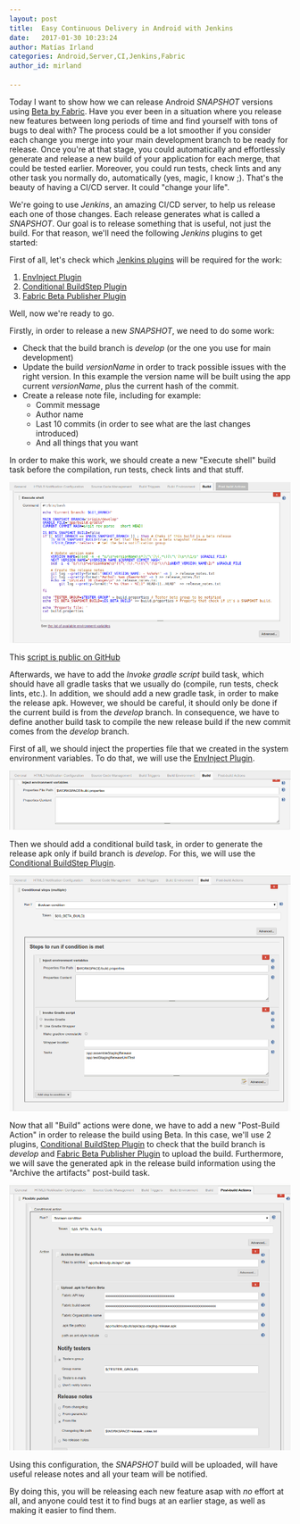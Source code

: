 ```yaml
---
layout: post
title:  Easy Continuous Delivery in Android with Jenkins
date:   2017-01-30 10:23:24
author: Matías Irland
categories: Android,Server,CI,Jenkins,Fabric
author_id: mirland

---
```


Today I want to show how we can release Android *SNAPSHOT* versions using [Beta by Fabric](https://docs.fabric.io/android/beta/overview.html).
Have you ever been in a situation where you release new features between long periods of time and find yourself with tons of bugs to deal with? The process could be a lot smoother if you consider each change you merge into your main development branch to be ready for release. Once you're at that stage, you could automatically and effortlessly generate and release a new build of your application for each merge, that could be tested earlier. Moreover, you could run tests, check lints and any other task you normally do, automatically (yes, magic, I know ;). That's the beauty of having a CI/CD server. It could "change your life".

We're going to use _Jenkins_, an amazing CI/CD server, to help us release each one of those changes. Each release generates what is called a _SNAPSHOT_. Our goal is to release something that is useful, not just the build. For that reason, we'll need the following _Jenkins_ plugins to get started: 

First of all, let's check which [Jenkins plugins](https://wiki.jenkins.io/display/JENKINS/Plugins) will be required for the work:

1. [EnvInject Plugin](https://wiki.jenkins.io/display/JENKINS/EnvInject+Plugin)
2. [Conditional BuildStep Plugin](https://wiki.jenkins.io/display/JENKINS/Conditional+BuildStep+Plugin)
3. [Fabric Beta Publisher Plugin](https://wiki.jenkins.io/display/JENKINS/Fabric+Beta+Publisher+Plugin)


Well, now we're ready to go.

Firstly, in order to release a new _SNAPSHOT_, we need to do some work:

* Check that the build branch is _develop_ (or the one you use for main development)
* Update the build _versionName_ in order to track possible issues with the right version. In this example the version name will be built using the app current _versionName_, plus the current hash of the commit.
* Create a release note file, including for example:
  * Commit message
  * Author name  
  * Last 10 commits (in order to see what are the last changes introduced)
  * And all things that you want

In order to make this work, we should create a new "Execute shell" build task before the compilation, run tests, check lints and that stuff.

<img src="/images/jenkins-snapshot/1-shell_script.png" />

This [script is public on GitHub](https://gist.github.com/matir91/5a8c24196c0fd4408adaabfdab6f198a)

Afterwards, we have to add the _Invoke gradle script_ build task, which should have all gradle tasks that we usually do (compile, run tests, check lints, etc.). In addition, we should add a new gradle task, in order to make the release apk. However, we should be careful, it should only be done if the current build is from the _develop_ branch. In consequence, we have to define another build task to compile the new release build if the new commit comes from the _develop_ branch.

First of all, we should inject the properties file that we created in the system environment variables. To do that, we will use the  [EnvInject Plugin](https://wiki.jenkins.io/display/JENKINS/EnvInject+Plugin).
 
<img src="/images/jenkins-snapshot/2-inject_variables.png" />

Then we should add a conditional build task, in order to generate the release apk only if build branch is _develop_. For this, we will use the [Conditional BuildStep Plugin](https://wiki.jenkins.io/display/JENKINS/Conditional+BuildStep+Plugin).

<img src="/images/jenkins-snapshot/3-build.png" />

Now that all "Build" actions were done, we have to add a new "Post-Build Action" in order to release the build using Beta. In this case, we'll use 2 plugins,  [Conditional BuildStep Plugin](https://wiki.jenkins.io/display/JENKINS/Conditional+BuildStep+Plugin) to check that the build branch is _develop_ and [Fabric Beta Publisher Plugin](https://wiki.jenkins.io/display/JENKINS/Fabric+Beta+Publisher+Plugin) to upload the build. Furthermore, we will save the generated apk in the release build information using the "Archive the artifacts" post-build task.

<img src="/images/jenkins-snapshot/4-release.png" />

Using this configuration, the _SNAPSHOT_ build will be uploaded, will have useful release notes and all your team will be notified. 

By doing this, you will be releasing each new feature asap with *no* effort at all, and anyone could test it to find bugs at an earlier stage, as well as making it easier to find them.
